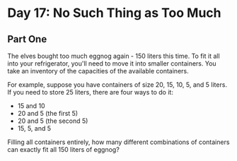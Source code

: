 # Day 17: No Such Thing as Too Much

## Part One

The elves bought too much eggnog again - 150 liters this time. To fit it all into your refrigerator, you'll need to move it into smaller containers. You take an inventory of the capacities of the available containers.

For example, suppose you have containers of size 20, 15, 10, 5, and 5 liters. If you need to store 25 liters, there are four ways to do it:

- 15 and 10
- 20 and 5 (the first 5)
- 20 and 5 (the second 5)
- 15, 5, and 5

Filling all containers entirely, how many different combinations of containers can exactly fit all 150 liters of eggnog?
